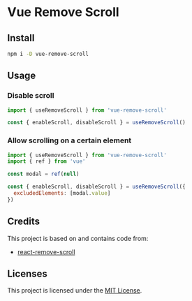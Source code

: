 # Vue Remove Scroll

## Install

```bash
npm i -D vue-remove-scroll
```

## Usage

### Disable scroll

```js
import { useRemoveScroll } from 'vue-remove-scroll'

const { enableScroll, disableScroll } = useRemoveScroll()
```

### Allow scrolling on a certain element

```js
import { useRemoveScroll } from 'vue-remove-scroll'
import { ref } from 'vue'

const modal = ref(null)

const { enableScroll, disableScroll } = useRemoveScroll({
  excludedElements: [modal.value]
})
```

## Credits

This project is based on and contains code from:

- [react-remove-scroll](https://github.com/theKashey/react-remove-scroll)

## Licenses

This project is licensed under the [MIT License](https://github.com/rolldown/tsdown/blob/main/LICENSE).